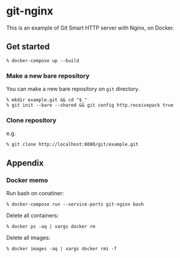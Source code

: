 # git-nginx

This is an example of Git Smart HTTP server with Nginx, on Docker.


## Get started

```shell-session
% docker-compose up --build
```

### Make a new bare repository

You can make a new bare repository on `git` directory.

```shell-session
% mkdir example.git && cd "$_"
% git init --bare --shared && git config http.receivepack true
```

### Clone repository

e.g.

```shell-session
% git clone http://localhost:8080/git/example.git
```


## Appendix

### Docker memo

Run bash on conatiner:

```shell-session
% docker-compose run --service-ports git-nginx bash
```

Delete all containers:

```shell-session
% docker ps -aq | xargs docker rm
```

Delete all images:

```shell-session
% docker images -aq | xargs docker rmi -f
```
